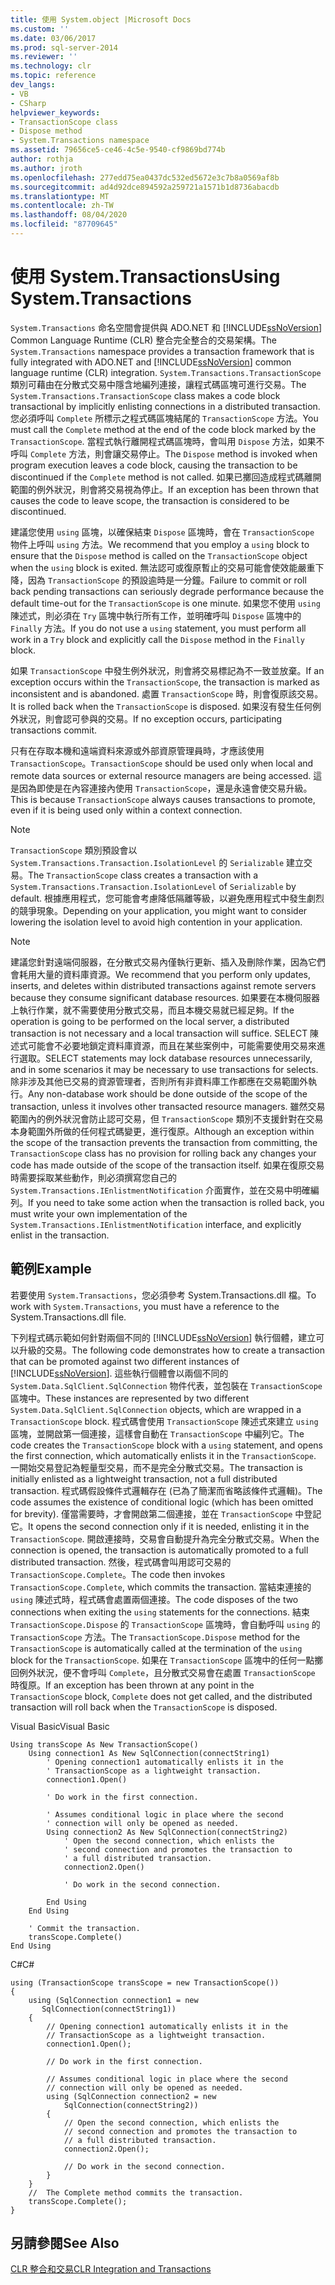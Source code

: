 ```yaml
---
title: 使用 System.object |Microsoft Docs
ms.custom: ''
ms.date: 03/06/2017
ms.prod: sql-server-2014
ms.reviewer: ''
ms.technology: clr
ms.topic: reference
dev_langs:
- VB
- CSharp
helpviewer_keywords:
- TransactionScope class
- Dispose method
- System.Transactions namespace
ms.assetid: 79656ce5-ce46-4c5e-9540-cf9869bd774b
author: rothja
ms.author: jroth
ms.openlocfilehash: 277edd75ea0437dc532ed5672e3c7b8a0569af8b
ms.sourcegitcommit: ad4d92dce894592a259721a1571b1d8736abacdb
ms.translationtype: MT
ms.contentlocale: zh-TW
ms.lasthandoff: 08/04/2020
ms.locfileid: "87709645"
---
```

# <a name="using-systemtransactions"></a><span data-ttu-id="59c99-102">使用 System.Transactions</span><span class="sxs-lookup"><span data-stu-id="59c99-102">Using System.Transactions</span></span>
  <span data-ttu-id="59c99-103">`System.Transactions` 命名空間會提供與 ADO.NET 和 [!INCLUDE[ssNoVersion](../../includes/ssnoversion-md.md)] Common Language Runtime (CLR) 整合完全整合的交易架構。</span><span class="sxs-lookup"><span data-stu-id="59c99-103">The `System.Transactions` namespace provides a transaction framework that is fully integrated with ADO.NET and [!INCLUDE[ssNoVersion](../../includes/ssnoversion-md.md)] common language runtime (CLR) integration.</span></span> <span data-ttu-id="59c99-104">`System.Transactions.TransactionScope` 類別可藉由在分散式交易中隱含地編列連接，讓程式碼區塊可進行交易。</span><span class="sxs-lookup"><span data-stu-id="59c99-104">The `System.Transactions.TransactionScope` class makes a code block transactional by implicitly enlisting connections in a distributed transaction.</span></span> <span data-ttu-id="59c99-105">您必須呼叫 `Complete` 所標示之程式碼區塊結尾的 `TransactionScope` 方法。</span><span class="sxs-lookup"><span data-stu-id="59c99-105">You must call the `Complete` method at the end of the code block marked by the `TransactionScope`.</span></span> <span data-ttu-id="59c99-106">當程式執行離開程式碼區塊時，會叫用 `Dispose` 方法，如果不呼叫 `Complete` 方法，則會讓交易停止。</span><span class="sxs-lookup"><span data-stu-id="59c99-106">The `Dispose` method is invoked when program execution leaves a code block, causing the transaction to be discontinued if the `Complete` method is not called.</span></span> <span data-ttu-id="59c99-107">如果已擲回造成程式碼離開範圍的例外狀況，則會將交易視為停止。</span><span class="sxs-lookup"><span data-stu-id="59c99-107">If an exception has been thrown that causes the code to leave scope, the transaction is considered to be discontinued.</span></span>  
  
 <span data-ttu-id="59c99-108">建議您使用 `using` 區塊，以確保結束 `Dispose` 區塊時，會在 `TransactionScope` 物件上呼叫 `using` 方法。</span><span class="sxs-lookup"><span data-stu-id="59c99-108">We recommend that you employ a `using` block to ensure that the `Dispose` method is called on the `TransactionScope` object when the `using` block is exited.</span></span> <span data-ttu-id="59c99-109">無法認可或復原暫止的交易可能會使效能嚴重下降，因為 `TransactionScope` 的預設逾時是一分鐘。</span><span class="sxs-lookup"><span data-stu-id="59c99-109">Failure to commit or roll back pending transactions can seriously degrade performance because the default time-out for the `TransactionScope` is one minute.</span></span> <span data-ttu-id="59c99-110">如果您不使用 `using` 陳述式，則必須在 `Try` 區塊中執行所有工作，並明確呼叫 `Dispose` 區塊中的 `Finally` 方法。</span><span class="sxs-lookup"><span data-stu-id="59c99-110">If you do not use a `using` statement, you must perform all work in a `Try` block and explicitly call the `Dispose` method in the `Finally` block.</span></span>  
  
 <span data-ttu-id="59c99-111">如果 `TransactionScope` 中發生例外狀況，則會將交易標記為不一致並放棄。</span><span class="sxs-lookup"><span data-stu-id="59c99-111">If an exception occurs within the `TransactionScope`, the transaction is marked as inconsistent and is abandoned.</span></span> <span data-ttu-id="59c99-112">處置 `TransactionScope` 時，則會復原該交易。</span><span class="sxs-lookup"><span data-stu-id="59c99-112">It is rolled back when the `TransactionScope` is disposed.</span></span> <span data-ttu-id="59c99-113">如果沒有發生任何例外狀況，則會認可參與的交易。</span><span class="sxs-lookup"><span data-stu-id="59c99-113">If no exception occurs, participating transactions commit.</span></span>  
  
 <span data-ttu-id="59c99-114">只有在存取本機和遠端資料來源或外部資原管理員時，才應該使用 `TransactionScope`。</span><span class="sxs-lookup"><span data-stu-id="59c99-114">`TransactionScope` should be used only when local and remote data sources or external resource managers are being accessed.</span></span> <span data-ttu-id="59c99-115">這是因為即使是在內容連接內使用 `TransactionScope`，還是永遠會使交易升級。</span><span class="sxs-lookup"><span data-stu-id="59c99-115">This is because `TransactionScope` always causes transactions to promote, even if it is being used only within a context connection.</span></span>  
  
> [!NOTE]  
>  <span data-ttu-id="59c99-116">`TransactionScope` 類別預設會以 `System.Transactions.Transaction.IsolationLevel` 的 `Serializable` 建立交易。</span><span class="sxs-lookup"><span data-stu-id="59c99-116">The `TransactionScope` class creates a transaction with a `System.Transactions.Transaction.IsolationLevel` of `Serializable` by default.</span></span> <span data-ttu-id="59c99-117">根據應用程式，您可能會考慮降低隔離等級，以避免應用程式中發生劇烈的競爭現象。</span><span class="sxs-lookup"><span data-stu-id="59c99-117">Depending on your application, you might want to consider lowering the isolation level to avoid high contention in your application.</span></span>  
  
> [!NOTE]  
>  <span data-ttu-id="59c99-118">建議您針對遠端伺服器，在分散式交易內僅執行更新、插入及刪除作業，因為它們會耗用大量的資料庫資源。</span><span class="sxs-lookup"><span data-stu-id="59c99-118">We recommend that you perform only updates, inserts, and deletes within distributed transactions against remote servers because they consume significant database resources.</span></span> <span data-ttu-id="59c99-119">如果要在本機伺服器上執行作業，就不需要使用分散式交易，而且本機交易就已經足夠。</span><span class="sxs-lookup"><span data-stu-id="59c99-119">If the operation is going to be performed on the local server, a distributed transaction is not necessary and a local transaction will suffice.</span></span> <span data-ttu-id="59c99-120">SELECT 陳述式可能會不必要地鎖定資料庫資源，而且在某些案例中，可能需要使用交易來進行選取。</span><span class="sxs-lookup"><span data-stu-id="59c99-120">SELECT statements may lock database resources unnecessarily, and in some scenarios it may be necessary to use transactions for selects.</span></span> <span data-ttu-id="59c99-121">除非涉及其他已交易的資源管理者，否則所有非資料庫工作都應在交易範圍外執行。</span><span class="sxs-lookup"><span data-stu-id="59c99-121">Any non-database work should be done outside of the scope of the transaction, unless it involves other transacted resource managers.</span></span> <span data-ttu-id="59c99-122">雖然交易範圍內的例外狀況會防止認可交易，但 `TransactionScope` 類別不支援針對在交易本身範圍外所做的任何程式碼變更，進行復原。</span><span class="sxs-lookup"><span data-stu-id="59c99-122">Although an exception within the scope of the transaction prevents the transaction from committing, the `TransactionScope` class has no provision for rolling back any changes your code has made outside of the scope of the transaction itself.</span></span> <span data-ttu-id="59c99-123">如果在復原交易時需要採取某些動作，則必須撰寫您自己的 `System.Transactions.IEnlistmentNotification` 介面實作，並在交易中明確編列。</span><span class="sxs-lookup"><span data-stu-id="59c99-123">If you need to take some action when the transaction is rolled back, you must write your own implementation of the `System.Transactions.IEnlistmentNotification` interface, and explicitly enlist in the transaction.</span></span>  
  
## <a name="example"></a><span data-ttu-id="59c99-124">範例</span><span class="sxs-lookup"><span data-stu-id="59c99-124">Example</span></span>  
 <span data-ttu-id="59c99-125">若要使用 `System.Transactions`，您必須參考 System.Transactions.dll 檔。</span><span class="sxs-lookup"><span data-stu-id="59c99-125">To work with `System.Transactions`, you must have a reference to the System.Transactions.dll file.</span></span>  
  
 <span data-ttu-id="59c99-126">下列程式碼示範如何針對兩個不同的 [!INCLUDE[ssNoVersion](../../includes/ssnoversion-md.md)] 執行個體，建立可以升級的交易。</span><span class="sxs-lookup"><span data-stu-id="59c99-126">The following code demonstrates how to create a transaction that can be promoted against two different instances of [!INCLUDE[ssNoVersion](../../includes/ssnoversion-md.md)].</span></span> <span data-ttu-id="59c99-127">這些執行個體會以兩個不同的 `System.Data.SqlClient.SqlConnection` 物件代表，並包裝在 `TransactionScope` 區塊中。</span><span class="sxs-lookup"><span data-stu-id="59c99-127">These instances are represented by two different `System.Data.SqlClient.SqlConnection` objects, which are wrapped in a `TransactionScope` block.</span></span> <span data-ttu-id="59c99-128">程式碼會使用 `TransactionScope` 陳述式來建立 `using` 區塊，並開啟第一個連接，這樣會自動在 `TransactionScope` 中編列它。</span><span class="sxs-lookup"><span data-stu-id="59c99-128">The code creates the `TransactionScope` block with a `using` statement, and opens the first connection, which automatically enlists it in the `TransactionScope`.</span></span> <span data-ttu-id="59c99-129">一開始交易登記為輕量型交易，而不是完全分散式交易。</span><span class="sxs-lookup"><span data-stu-id="59c99-129">The transaction is initially enlisted as a lightweight transaction, not a full distributed transaction.</span></span> <span data-ttu-id="59c99-130">程式碼假設條件式邏輯存在 (已為了簡潔而省略該條件式邏輯)。</span><span class="sxs-lookup"><span data-stu-id="59c99-130">The code assumes the existence of conditional logic (which has been omitted for brevity).</span></span> <span data-ttu-id="59c99-131">僅當需要時，才會開啟第二個連接，並在 `TransactionScope` 中登記它。</span><span class="sxs-lookup"><span data-stu-id="59c99-131">It opens the second connection only if it is needed, enlisting it in the `TransactionScope`.</span></span> <span data-ttu-id="59c99-132">開啟連接時，交易會自動提升為完全分散式交易。</span><span class="sxs-lookup"><span data-stu-id="59c99-132">When the connection is opened, the transaction is automatically promoted to a full distributed transaction.</span></span> <span data-ttu-id="59c99-133">然後，程式碼會叫用認可交易的 `TransactionScope.Complete`。</span><span class="sxs-lookup"><span data-stu-id="59c99-133">The code then invokes `TransactionScope.Complete`, which commits the transaction.</span></span> <span data-ttu-id="59c99-134">當結束連接的 `using` 陳述式時，程式碼會處置兩個連接。</span><span class="sxs-lookup"><span data-stu-id="59c99-134">The code disposes of the two connections when exiting the `using` statements for the connections.</span></span> <span data-ttu-id="59c99-135">結束 `TransactionScope.Dispose` 的 `TransactionScope` 區塊時，會自動呼叫 `using` 的 `TransactionScope` 方法。</span><span class="sxs-lookup"><span data-stu-id="59c99-135">The `TransactionScope.Dispose` method for the `TransactionScope` is automatically called at the termination of the `using` block for the `TransactionScope`.</span></span> <span data-ttu-id="59c99-136">如果在 `TransactionScope` 區塊中的任何一點擲回例外狀況，便不會呼叫 `Complete`，且分散式交易會在處置 `TransactionScope` 時復原。</span><span class="sxs-lookup"><span data-stu-id="59c99-136">If an exception has been thrown at any point in the `TransactionScope` block, `Complete` does not get called, and the distributed transaction will roll back when the `TransactionScope` is disposed.</span></span>  
  
 <span data-ttu-id="59c99-137">Visual Basic</span><span class="sxs-lookup"><span data-stu-id="59c99-137">Visual Basic</span></span>  
  
```  
Using transScope As New TransactionScope()  
    Using connection1 As New SqlConnection(connectString1)  
        ' Opening connection1 automatically enlists it in the   
        ' TransactionScope as a lightweight transaction.  
        connection1.Open()  
  
        ' Do work in the first connection.  
  
        ' Assumes conditional logic in place where the second  
        ' connection will only be opened as needed.  
        Using connection2 As New SqlConnection(connectString2)  
            ' Open the second connection, which enlists the   
            ' second connection and promotes the transaction to  
            ' a full distributed transaction.  
            connection2.Open()  
  
            ' Do work in the second connection.  
  
        End Using  
    End Using  
  
    ' Commit the transaction.  
    transScope.Complete()  
End Using  
```  
  
 <span data-ttu-id="59c99-138">C#</span><span class="sxs-lookup"><span data-stu-id="59c99-138">C#</span></span>  
  
```  
using (TransactionScope transScope = new TransactionScope())  
{  
    using (SqlConnection connection1 = new   
       SqlConnection(connectString1))  
    {  
        // Opening connection1 automatically enlists it in the   
        // TransactionScope as a lightweight transaction.  
        connection1.Open();  
  
        // Do work in the first connection.  
  
        // Assumes conditional logic in place where the second  
        // connection will only be opened as needed.  
        using (SqlConnection connection2 = new   
            SqlConnection(connectString2))  
        {  
            // Open the second connection, which enlists the   
            // second connection and promotes the transaction to  
            // a full distributed transaction.   
            connection2.Open();  
  
            // Do work in the second connection.  
        }  
    }  
    //  The Complete method commits the transaction.  
    transScope.Complete();  
}  
```  
  
## <a name="see-also"></a><span data-ttu-id="59c99-139">另請參閱</span><span class="sxs-lookup"><span data-stu-id="59c99-139">See Also</span></span>  
 [<span data-ttu-id="59c99-140">CLR 整合和交易</span><span class="sxs-lookup"><span data-stu-id="59c99-140">CLR Integration and Transactions</span></span>](../native-client-ole-db-transactions/transactions.md)  
  
  
